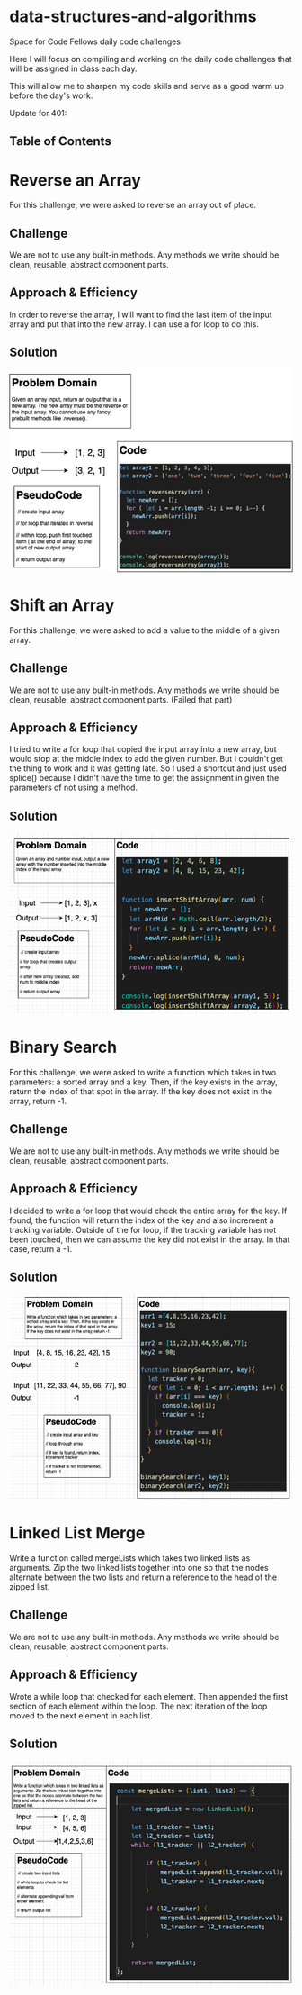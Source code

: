 # data-structures-and-algorithms
Space for Code Fellows daily code challenges

Here I will focus on compiling and working on the daily code challenges that will be assigned in class each day. 

This will allow me to sharpen my code skills and serve as a good warm up before the day's work.

Update for 401:

## Table of Contents

# Reverse an Array

For this challenge, we were asked to reverse an array out of place. 

## Challenge

We are not to use any built-in methods. Any methods we write should be clean, reusable, abstract component parts. 

## Approach & Efficiency

In order to reverse the array, I will want to find the last item of the input array and put that into the new array. I can use a for loop to do this.

## Solution

![reverseArray](/code-challenges/assets/reverseArray.jpg)

# Shift an Array

For this challenge, we were asked to add a value to the middle of a given array. 

## Challenge

We are not to use any built-in methods. Any methods we write should be clean, reusable, abstract component parts. (Failed that part)

## Approach & Efficiency

I tried to write a for loop that copied the input array into a new array, but would stop at the middle index to add the given number. But I couldn't get the thing to work and it was getting late. So I used a shortcut and just used splice() because I didn't have the time to get the assignment in given the parameters of not using a method.

## Solution

![arrayShift](/code-challenges/assets/arrayShift.png)

# Binary Search

For this challenge, we were asked to write a function which takes in two parameters: a sorted array and a key. Then, if the key exists in the array, return the index of that spot in the array. If the key does not exist in the array, return -1. 

## Challenge

We are not to use any built-in methods. Any methods we write should be clean, reusable, abstract component parts.

## Approach & Efficiency

I decided to write a for loop that would check the entire array for the key. If found, the function will return the index of the key and also increment a tracking variable. Outside of the for loop, if the tracking variable has not been touched, then we can assume the key did not exist in the array. In that case, return a -1. 

## Solution

![binarySearch](/code-challenges/assets/binarySearch.png)

# Linked List Merge

Write a function called mergeLists which takes two linked lists as arguments. Zip the two linked lists together into one so that the nodes alternate between the two lists and return a reference to the head of the zipped list. 

## Challenge

We are not to use any built-in methods. Any methods we write should be clean, reusable, abstract component parts.

## Approach & Efficiency

Wrote a while loop that checked for each element. Then appended the first section of each element within the loop. The next iteration of the loop moved to the next element in each list.

## Solution

![binarySearch](/code-challenges/assets/linkedListmerge.png)


